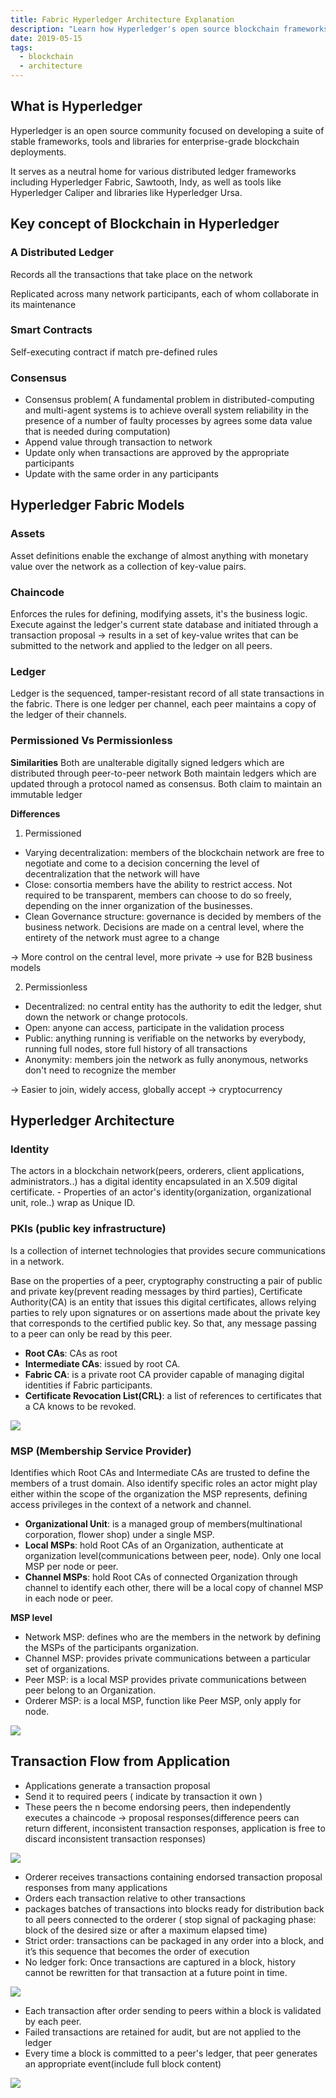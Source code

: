 ```yaml
---
title: Fabric Hyperledger Architecture Explanation
description: "Learn how Hyperledger's open source blockchain frameworks and tools enable secure, permissioned enterprise networks with smart contracts, distributed ledgers, and flexible governance models."
date: 2019-05-15
tags:
  - blockchain
  - architecture
---
```


## What is Hyperledger

Hyperledger is an open source community focused on developing a suite of stable frameworks, tools and libraries for enterprise-grade blockchain deployments.

It serves as a neutral home for various distributed ledger frameworks including Hyperledger Fabric, Sawtooth, Indy, as well as tools like Hyperledger Caliper and libraries like Hyperledger Ursa.

## Key concept of Blockchain in Hyperledger

### A Distributed Ledger

Records all the transactions that take place on the network

Replicated across many network participants, each of whom collaborate in its maintenance

### Smart Contracts

Self-executing contract if match pre-defined rules

### Consensus

- Consensus problem( A fundamental problem in distributed-computing and multi-agent systems is to achieve overall system reliability in the presence of a number of faulty processes by agrees some data value that is needed during computation)
- Append value through transaction to network
- Update only when transactions are approved by the appropriate participants
- Update with the same order in any participants

## Hyperledger Fabric Models

### Assets

Asset definitions enable the exchange of almost anything with monetary value over the network as a collection of key-value pairs.

### Chaincode

Enforces the rules for defining, modifying assets, it's the business logic. Execute against the ledger's current state database and initiated through a transaction proposal -> results in a set of key-value writes that can be submitted to the network and applied to the ledger on all peers.

### Ledger

Ledger is the sequenced, tamper-resistant record of all state transactions in the fabric. There is one ledger per channel, each peer maintains a copy of the ledger of their channels.

### Permissioned Vs Permissionless

**Similarities**
Both are unalterable digitally signed ledgers which are distributed through peer-to-peer network Both maintain ledgers which are updated through a protocol named as consensus. Both claim to maintain an immutable ledger

**Differences**

1. Permissioned

- Varying decentralization: members of the blockchain network are free to negotiate and come to a decision concerning the level of decentralization that the network will have
- Close: consortia members have the ability to restrict access. Not required to be transparent, members can choose to do so freely, depending on the inner organization of the businesses.
- Clean Governance structure: governance is decided by members of the business network. Decisions are made on a central level, where the entirety of the network must agree to a change

→ More control on the central level, more private -> use for B2B business models

2. Permissionless

- Decentralized: no central entity has the authority to edit the ledger, shut down the network or change protocols.
- Open: anyone can access, participate in the validation process
- Public: anything running is verifiable on the networks by everybody, running full nodes, store full history of all transactions
- Anonymity: members join the network as fully anonymous, networks don't need to recognize the member

→ Easier to join, widely access, globally accept -> cryptocurrency

## Hyperledger Architecture

### Identity

The actors in a blockchain network(peers, orderers, client applications, administrators..) has a digital identity encapsulated in an X.509 digital certificate. - Properties of an actor's identity(organization, organizational unit, role..) wrap as Unique ID.

### PKIs (public key infrastructure)

Is a collection of internet technologies that provides secure communications in a network.

Base on the properties of a peer, cryptography constructing a pair of public and private key(prevent reading messages by third parties), Certificate Authority(CA) is an entity that issues this digital certificates, allows relying parties to rely upon signatures or on assertions made about the private key that corresponds to the certified public key. So that, any message passing to a peer can only be read by this peer.

- **Root CAs**: CAs as root
- **Intermediate CAs**: issued by root CA.
- **Fabric CA**: is a private root CA provider capable of managing digital identities if Fabric participants.
- **Certificate Revocation List(CRL)**: a list of references to certificates that a CA knows to be revoked.

![](assets/fabric-hyperledger-architecture-explanation_acecde099998e363519533076028fb4e_md5.webp)

### MSP (Membership Service Provider)

Identifies which Root CAs and Intermediate CAs are trusted to define the members of a trust domain. Also identify specific roles an actor might play either within the scope of the organization the MSP represents, defining access privileges in the context of a network and channel.

- **Organizational Unit**: is a managed group of members(multinational corporation, flower shop) under a single MSP.
- **Local MSPs**: hold Root CAs of an Organization, authenticate at organization level(communications between peer, node). Only one local MSP per node or peer.
- **Channel MSPs**: hold Root CAs of connected Organization through channel to identify each other, there will be a local copy of channel MSP in each node or peer.

**MSP level**

- Network MSP: defines who are the members in the network by defining the MSPs of the participants organization.
- Channel MSP: provides private communications between a particular set of organizations.
- Peer MSP: is a local MSP provides private communications between peer belong to an Organization.
- Orderer MSP: is a local MSP, function like Peer MSP, only apply for node.

![](assets/fabric-hyperledger-architecture-explanation_a9852ce4f9889dd96d9efe61fd1cdc0c_md5.webp)

## Transaction Flow from Application

- Applications generate a transaction proposal
- Send it to required peers ( indicate by transaction it own )
- These peers the n become endorsing peers, then independently executes a chaincode -> proposal responses(difference peers can return different, inconsistent transaction responses, application is free to discard inconsistent transaction responses)

![](assets/fabric-hyperledger-architecture-explanation_871c33102b9552789598d25986ccd406_md5.webp)

- Orderer receives transactions containing endorsed transaction proposal responses from many applications
- Orders each transaction relative to other transactions
- packages batches of transactions into blocks ready for distribution back to all peers connected to the orderer ( stop signal of packaging phase: block of the desired size or after a maximum elapsed time)
- Strict order: transactions can be packaged in any order into a block, and it’s this sequence that becomes the order of execution
- No ledger fork: Once transactions are captured in a block, history cannot be rewritten for that transaction at a future point in time.

![](assets/fabric-hyperledger-architecture-explanation_4717184a9972241d126ccab41d22390e_md5.webp)

- Each transaction after order sending to peers within a block is validated by each peer.
- Failed transactions are retained for audit, but are not applied to the ledger
- Every time a block is committed to a peer's ledger, that peer generates an appropriate event(include full block content)

![](assets/fabric-hyperledger-architecture-explanation_2e60ff9cb71f5ecb312418e4228c7964_md5.webp)

